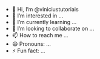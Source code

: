- 👋 Hi, I’m @viniciustutoriais
- 👀 I’m interested in ...
- 🌱 I’m currently learning ...
- 💞️ I’m looking to collaborate on ...
- 📫 How to reach me ...
- 😄 Pronouns: ...
- ⚡ Fun fact: ...

<!---
viniciustutoriais/viniciustutoriais is a ✨ special ✨ repository because its `README.md` (this file) appears on your GitHub profile.
You can click the Preview link to take a look at your changes.
--->
